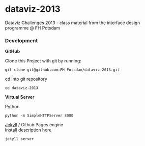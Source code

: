 dataviz-2013
============

Dataviz Challenges 2013 - class material from the interface design programme @ FH Potsdam

### Development

**GitHub**  

Clone this Project with git by running:
```
git clone git@github.com:FH-Potsdam/dataviz-2013.git
```
cd into git repository 
```
cd dataviz-2013
```

**Virtual Server**  

Python  
```
python -m SimpleHTTPServer 8000
```
[Jekyll](http://jekyllrb.com/) / Github Pages engine  
Install description [here](https://github.com/mojombo/jekyll/wiki/install)
```
jekyll server
```
